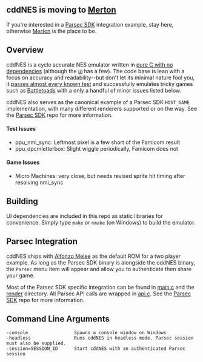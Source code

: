 ## cddNES is moving to [Merton](https://github.com/matoya/merton)
If you're interested in a [Parsec SDK](https://github.com/parsec-cloud/parsec-sdk) integration example, stay here, otherwise [Merton](https://github.com/matoya/merton) is the place to be.

## Overview
cddNES is a cycle accurate NES emulator written in [pure C with no dependencies](/src) (although the [ui](/ui) has a few). The code base is lean with a focus on accuracy and readability--but don't let its minimal nature fool you, it [passes almost every known test](/test) and successfully emulates tricky games such as [Battletoads](https://en.wikipedia.org/wiki/Battletoads_(video_game)) with a only a handful of minor issues listed below.
  
cddNES also serves as the canonical example of a Parsec SDK `HOST_GAME` implementation, with many different renderers supported or on the way. See the [Parsec SDK](https://github.com/parsec-cloud/parsec-sdk) repo for more information.

#### Test Issues
- ppu_nmi_sync: Leftmost pixel is a few short of the Famicom result
- ppu_dpcmletterbox: Slight wiggle periodically, Famicom does not

#### Game Issues
- Micro Machines: very close, but needs revised sprite hit timing after resolving nmi_sync

## Building
UI dependencies are included in this repo as static libraries for convenience. Simply type `make` or `nmake` (on Windows) to build the emulator.

## Parsec Integration
cddNES ships with [Alfonzo Melee](https://www.spoonybard.ca/2018/01/the-alfonzo-game-and-alfonzo-melee.html) as the default ROM for a two player example. As long as the Parsec SDK binary is alongside the cddNES binary, the `Parsec` menu item will appear and allow you to authenticate then share your game.
  
Most of the Parsec SDK specific integration can be found in [main.c](/ui/main.c) and the [render](/ui/render/) directory. All Parsec API calls are wrapped in [api.c](/ui/api.c). See the [Parsec SDK](https://github.com/parsec-cloud/parsec-sdk) repo for more information.

## Command Line Arguments
```
-console                 Spawns a console window on Windows
-headless                Runs cddNES in headless mode. Parsec session must also be supplied.
-session=SESSION_ID      Start cddNES with an authenticated Parsec session
```
